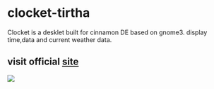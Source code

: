 # clocket-tirtha
Clocket is a desklet built for cinnamon DE based on gnome3.
display time,data and current weather data.<br>

## visit official <a href="tirtharajsinha.github.io/clocket/">site <br>
<img src="https://github.com/tirtharajsinha/clocket/blob/main/static/applyss.png">
